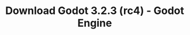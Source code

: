 ---
# Generated by /tools/generators/src/download_archive_generator !!! do not edit by hand !!!
title: 'Download Godot 3.2.3 (rc4) - Godot Engine'
type: 'download/archive'
name: '3.2.3'
flavor: 'rc4'
release_date: '2020-08-21T03:00:00-00:00'
release_notes: 'article/release-candidate-godot-3-2-3-rc-4/'
primaryPlatforms:
  - 'android.apk'
  - 'macos.universal'
  - 'windows.64'
  - 'linux_server.headless.64'
  - 'web'
  - 'templates'
links:
  android.apk:
    name: 'android.apk'
    title: 'Android'
    caption: 'Universal APK (ARM64 + ARMv7 + x86_64 + x86)'
    tags:
      - 'APK download'
      - 'ARM64/v7'
      - 'x86 (64 & 32 bit)'
    hosts:
      github_builds:
        regular: 'https://github.com/godotengine/godot-builds/releases/download/3.2.3-rc4/Godot_v3.2.3-rc4_android_editor.apk'
        mono: '#'
      github:
        regular: 'https://github.com/godotengine/godot/releases/download/3.2.3-rc4/Godot_v3.2.3-rc4_android_editor.apk'
        mono: '#'
  macos.universal:
    name: 'macos.universal'
    title: 'macOS'
    caption: 'Universal (x86_64 + Apple Silicon)'
    tags:
      - 'Intel/Apple Silicon'
      - '64 bit'
    hosts:
      github_builds:
        regular: 'https://github.com/godotengine/godot-builds/releases/download/3.2.3-rc4/Godot_v3.2.3-rc4_osx.universal.zip'
        mono: 'https://github.com/godotengine/godot-builds/releases/download/3.2.3-rc4/Godot_v3.2.3-rc4_mono_osx.universal.zip'
      github:
        regular: 'https://github.com/godotengine/godot/releases/download/3.2.3-rc4/Godot_v3.2.3-rc4_osx.universal.zip'
        mono: 'https://github.com/godotengine/godot/releases/download/3.2.3-rc4/Godot_v3.2.3-rc4_mono_osx.universal.zip'
  windows.64:
    name: 'windows.64'
    title: 'Windows'
    caption: 'Standard (x86_64)'
    tags:
      - '64 bit'
    hosts:
      github_builds:
        regular: 'https://github.com/godotengine/godot-builds/releases/download/3.2.3-rc4/Godot_v3.2.3-rc4_win64.exe.zip'
        mono: 'https://github.com/godotengine/godot-builds/releases/download/3.2.3-rc4/Godot_v3.2.3-rc4_mono_win64.zip'
      github:
        regular: 'https://github.com/godotengine/godot/releases/download/3.2.3-rc4/Godot_v3.2.3-rc4_win64.exe.zip'
        mono: 'https://github.com/godotengine/godot/releases/download/3.2.3-rc4/Godot_v3.2.3-rc4_mono_win64.zip'
  linux_server.headless.64:
    name: 'linux_server.headless.64'
    title: 'Linux Server'
    caption: 'Headless (x86_64)'
    tags:
      - '64 bit'
      - 'Headless'
    hosts:
      github_builds:
        regular: 'https://github.com/godotengine/godot-builds/releases/download/3.2.3-rc4/Godot_v3.2.3-rc4_linux_headless.64.zip'
        mono: 'https://github.com/godotengine/godot-builds/releases/download/3.2.3-rc4/Godot_v3.2.3-rc4_mono_linux_headless_64.zip'
      github:
        regular: 'https://github.com/godotengine/godot/releases/download/3.2.3-rc4/Godot_v3.2.3-rc4_linux_headless.64.zip'
        mono: 'https://github.com/godotengine/godot/releases/download/3.2.3-rc4/Godot_v3.2.3-rc4_mono_linux_headless_64.zip'
  web:
    name: 'web'
    title: 'Web editor'
    caption: ''
    tags:
      - 'Self-hosted'
      - 'Cross-platform'
    hosts:
      github_builds:
        regular: 'https://github.com/godotengine/godot-builds/releases/download/3.2.3-rc4/Godot_v3.2.3-rc4_web_editor.zip'
        mono: '#'
      github:
        regular: 'https://github.com/godotengine/godot/releases/download/3.2.3-rc4/Godot_v3.2.3-rc4_web_editor.zip'
        mono: '#'
  linux.64:
    name: 'linux.64'
    title: 'Linux'
    caption: 'Standard (x86_64)'
    tags:
      - '64 bit'
    hosts:
      github_builds:
        regular: 'https://github.com/godotengine/godot-builds/releases/download/3.2.3-rc4/Godot_v3.2.3-rc4_x11.64.zip'
        mono: 'https://github.com/godotengine/godot-builds/releases/download/3.2.3-rc4/Godot_v3.2.3-rc4_mono_x11_64.zip'
      github:
        regular: 'https://github.com/godotengine/godot/releases/download/3.2.3-rc4/Godot_v3.2.3-rc4_x11.64.zip'
        mono: 'https://github.com/godotengine/godot/releases/download/3.2.3-rc4/Godot_v3.2.3-rc4_mono_x11_64.zip'
  linux.32:
    name: 'linux.32'
    title: 'Linux'
    caption: 'Standard (x86)'
    tags:
      - '32 bit'
    hosts:
      github_builds:
        regular: 'https://github.com/godotengine/godot-builds/releases/download/3.2.3-rc4/Godot_v3.2.3-rc4_x11.32.zip'
        mono: 'https://github.com/godotengine/godot-builds/releases/download/3.2.3-rc4/Godot_v3.2.3-rc4_mono_x11_32.zip'
      github:
        regular: 'https://github.com/godotengine/godot/releases/download/3.2.3-rc4/Godot_v3.2.3-rc4_x11.32.zip'
        mono: 'https://github.com/godotengine/godot/releases/download/3.2.3-rc4/Godot_v3.2.3-rc4_mono_x11_32.zip'
  windows.32:
    name: 'windows.32'
    title: 'Windows'
    caption: 'Standard (x86)'
    tags:
      - '32 bit'
    hosts:
      github_builds:
        regular: 'https://github.com/godotengine/godot-builds/releases/download/3.2.3-rc4/Godot_v3.2.3-rc4_win32.exe.zip'
        mono: 'https://github.com/godotengine/godot-builds/releases/download/3.2.3-rc4/Godot_v3.2.3-rc4_mono_win32.zip'
      github:
        regular: 'https://github.com/godotengine/godot/releases/download/3.2.3-rc4/Godot_v3.2.3-rc4_win32.exe.zip'
        mono: 'https://github.com/godotengine/godot/releases/download/3.2.3-rc4/Godot_v3.2.3-rc4_mono_win32.zip'
  linux_server.64:
    name: 'linux_server.64'
    title: 'Linux Server'
    caption: 'Standard (x86_64)'
    tags:
      - '64 bit'
    hosts:
      github_builds:
        regular: 'https://github.com/godotengine/godot-builds/releases/download/3.2.3-rc4/Godot_v3.2.3-rc4_linux_server.64.zip'
        mono: 'https://github.com/godotengine/godot-builds/releases/download/3.2.3-rc4/Godot_v3.2.3-rc4_mono_linux_server_64.zip'
      github:
        regular: 'https://github.com/godotengine/godot/releases/download/3.2.3-rc4/Godot_v3.2.3-rc4_linux_server.64.zip'
        mono: 'https://github.com/godotengine/godot/releases/download/3.2.3-rc4/Godot_v3.2.3-rc4_mono_linux_server_64.zip'
  aar_library:
    name: 'aar_library'
    title: 'AAR library'
    caption: ''
    tags:
      - 'Android plugins'
      - 'Java'
      - 'Kotlin'
    hosts:
      github_builds:
        regular: 'https://github.com/godotengine/godot-builds/releases/download/3.2.3-rc4/godot-lib.3.2.3.rc4.release.aar'
        mono: 'https://github.com/godotengine/godot-builds/releases/download/3.2.3-rc4/godot-lib.3.2.3.rc4.mono.release.aar'
      github:
        regular: 'https://github.com/godotengine/godot/releases/download/3.2.3-rc4/godot-lib.3.2.3.rc4.release.aar'
        mono: 'https://github.com/godotengine/godot/releases/download/3.2.3-rc4/godot-lib.3.2.3.rc4.mono.release.aar'
  templates:
    name: 'templates'
    title: 'Export templates'
    caption: ''
    tags:
      - 'Used to export your games to all supported platforms'
    hosts:
      github_builds:
        regular: 'https://github.com/godotengine/godot-builds/releases/download/3.2.3-rc4/Godot_v3.2.3-rc4_export_templates.tpz'
        mono: 'https://github.com/godotengine/godot-builds/releases/download/3.2.3-rc4/Godot_v3.2.3-rc4_mono_export_templates.tpz'
      github:
        regular: 'https://github.com/godotengine/godot/releases/download/3.2.3-rc4/Godot_v3.2.3-rc4_export_templates.tpz'
        mono: 'https://github.com/godotengine/godot/releases/download/3.2.3-rc4/Godot_v3.2.3-rc4_mono_export_templates.tpz'
---